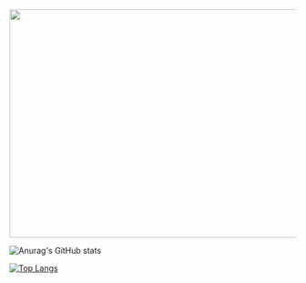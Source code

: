 <div align="center">
<img src="https://user-images.githubusercontent.com/102265620/233519836-8b7125c0-80d8-4564-a427-068b72400358.png" width="1000" height="400"/>
</div>



<!--
**RenatoAlexandrini/RenatoAlexandrini** is a ✨ _special_ ✨ repository because its `README.md` (this file) appears on your GitHub profile.

Here are some ideas to get you started:

- 🔭 I’m currently working on ...
- 🌱 I’m currently learning ...
- 👯 I’m looking to collaborate on ...
- 🤔 I’m looking for help with ...
- 💬 Ask me about ...
- 📫 How to reach me: ...
- 😄 Pronouns: ...
- ⚡ Fun fact: ...
-->

![Anurag's GitHub stats](https://github-readme-stats.vercel.app/api?username=RenatoAlexandrini&show_icons=true&theme=tokyonight)

[![Top Langs](https://github-readme-stats.vercel.app/api/top-langs/?username=RenatoAlexandrini&layout=compact&theme=tokyonight)](https://https://github.com/RenatoAlexandrini)
